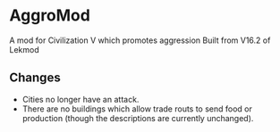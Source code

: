 # AggroMod
A mod for Civilization V which promotes aggression
Built from V16.2 of Lekmod

## Changes ##
* Cities no longer have an attack.
* There are no buildings which allow trade routs to send food or production (though the descriptions are currently unchanged).

